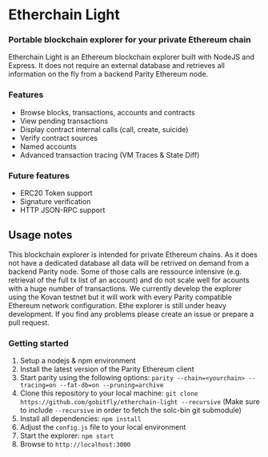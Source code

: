 # Etherchain Light
### Portable blockchain explorer for your private Ethereum chain

Etherchain Light is an Ethereum blockchain explorer built with NodeJS and Express. It does not require an external database and retrieves all information on the fly from a backend Parity Ethereum node.

### Features
* Browse blocks, transactions, accounts and contracts
* View pending transactions
* Display contract internal calls (call, create, suicide)
* Verify contract sources
* Named accounts
* Advanced transaction tracing (VM Traces & State Diff)

### Future features
* ERC20 Token support
* Signature verification
* HTTP JSON-RPC support

## Usage notes
This blockchain explorer is intended for private Ethereum chains. As it does not have a dedicated database all data will be retrived on demand from a backend Parity node. Some of those calls are ressource intensive (e.g. retrieval of the full tx list of an account) and do not scale well for acounts with a huge number of transactions. We currently develop the explorer using the Kovan testnet but it will work with every Parity compatible Ethereum network configuration. Ethe explorer is still under heavy development. If you find any problems please create an issue or prepare a pull request.

### Getting started
1. Setup a nodejs & npm environment
2. Install the latest version of the Parity Ethereum client
3. Start parity using the following options: `parity --chain=<yourchain> --tracing=on --fat-db=on --pruning=archive`
4. Clone this repository to your local machine: `git clone https://github.com/gobitfly/etherchain-light --recursive` (Make sure to include `--recursive` in order to fetch the solc-bin git submodule)
5. Install all dependencies: `npm install`
6. Adjust the `config.js` file to your local environment
7. Start the explorer: `npm start`
8. Browse to `http://localhost:3000`
